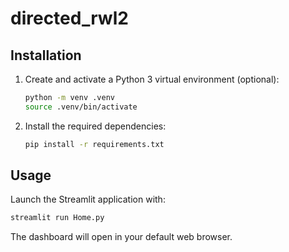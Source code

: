 # directed_rwl2

## Installation

1. Create and activate a Python 3 virtual environment (optional):
   ```bash
   python -m venv .venv
   source .venv/bin/activate
   ```

2. Install the required dependencies:
   ```bash
   pip install -r requirements.txt
   ```

## Usage

Launch the Streamlit application with:

```bash
streamlit run Home.py
```

The dashboard will open in your default web browser.
